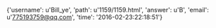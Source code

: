 {'username': u'Bill_ye', 'path': u'1159/1159.html', 'answer': u'B', 'email': u'775193759@qq.com', 'time': '2016-02-23:22:18:51'}